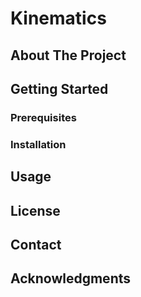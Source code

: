 # Kinematics

## About The Project

## Getting Started

### Prerequisites

### Installation

## Usage

## License

## Contact

## Acknowledgments
